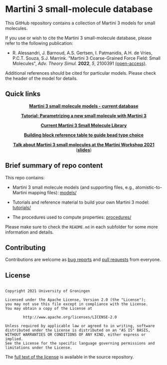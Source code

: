 
# Martini 3 small-molecule database

This GitHub repository contains a collection of Martini 3 models for small molecules.

If you use or wish to cite the Martini 3 small-molecule database, please refer to the following publication:

- R. Alessandri, J. Barnoud, A.S. Gertsen, I. Patmanidis, A.H. de Vries, P.C.T. Souza, S.J. Marrink.
  "Martini 3 Coarse-Grained Force Field: Small Molecules", *Adv. Theory Simul.* **2022**, *5*, 2100391 [(open-access)](https://doi.org/10.1002/adts.202100391).
 
Additional references should be cited for particular models. Please check the header of the model for details.
 


## Quick links

<p align="center">
  <a href="./models/martini_v3.0.0_small_molecules_v1.itp"><b>Martini 3 small molecule models - current database</b></a>
</p>

<p align="center">
  <a href="./tutorials/M3tutorials--parameterizing-a-new-small-molecule.md"><b>Tutorial: Parametrizing a new small molecule with Martini 3</b></a>
</p>

<p align="center">
  <a href="./LIBRARY.md"><b>Current Martini 3 Small Molecule Library</b></a>
</p>

<p align="center">
  <a href="./tutorials/building_block_table.pdf"><b>Building block reference table to guide bead type choice</b></a>
</p>

<p align="center">
  <a href="https://www.youtube.com/watch?v=PfgEx72KxVg"><b>Talk about Martini 3 small molecules at the Martini Workshop 2021</b></a>
  (<a href="http://cgmartini.nl/images/stories/workshop2021/lectures/second/riccardo/2021-09-02_MartiniWorkshop2021_Small_molecules-vFINAL.pdf"><b>slides</b></a>)
</p>


## Brief summary of repo content

This repo contains:

- Martini 3 small molecule models (and supporting files, e.g., atomistic-to-Martini mapping files):
  [models/](./models)

- Tutorials and reference material to build your own Martini 3 model: 
  [tutorials/](./tutorials)

- The procedures used to compute properties: 
  [procedures/](./procedures)
  
Please make sure to check the `README.md` in each subfolder for some more information and details. 



## Contributing

Contributions are welcome as [bug reports] and [pull requests] from everyone.



## License

<pre><code>
Copyright 2021 University of Groningen

Licensed under the Apache License, Version 2.0 (the "License");
you may not use this file except in compliance with the License.
You may obtain a copy of the License at

        http://www.apache.org/licenses/LICENSE-2.0

Unless required by applicable law or agreed to in writing, software
distributed under the License is distributed on an "AS IS" BASIS,
WITHOUT WARRANTIES OR CONDITIONS OF ANY KIND, either express or implied.
See the License for the specific language governing permissions and
limitations under the License.
</code></pre>

The [full text of the license](https://github.com/ricalessandri/Martini3-small-molecules/blob/master/LICENSE) 
is available in the source repository.



[bug reports]: https://github.com/ricalessandri/Martini3-small-molecules/issues
[pull requests]: https://github.com/ricalessandri/Martini3-small-molecules/pulls
